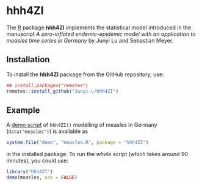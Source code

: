 # hhh4ZI

The [R](https://www.R-project.org/) package **hhh4ZI** implements the
statistical model introduced in the manuscript
*A zero-inflated endemic-epidemic model
with an application to measles time series in Germany*
by Junyi Lu and Sebastian Meyer.

## Installation

To install the **hhh4ZI** package from the GitHub repository, use:

```R
## install.packages("remotes")
remotes::install_github("Junyi-L/hhh4ZI")
```

## Example

A [demo script](demo/measles.R) of `hhh4ZI()` modelling of measles in
Germany (`data("measles")`) is available as

```R
system.file("demo", "measles.R", package = "hhh4ZI")
```

in the installed package.
To run the *whole* script (which takes around 90 minutes), you could use:

```R
library("hhh4ZI")
demo(measles, ask = FALSE)
```
